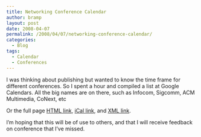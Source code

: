 ```yaml
---
title: Networking Conference Calendar
author: bramp
layout: post
date: 2008-04-07
permalink: /2008/04/07/networking-conference-calendar/
categories:
  - Blog
tags:
  - Calendar
  - Conferences
---
```

I was thinking about publishing but wanted to know the time frame for different conferences. So I spent a hour and compiled a list at Google Calendars. All the big names are on there, such as Infocom, Sigcomm, ACM Multimedia, CoNext, etc



Or the full page [HTML link][1], [iCal link][2], and [XML link][3].

I&#8217;m hoping that this will be of use to others, and that I will receive feedback on conference that I&#8217;ve missed.

 [1]: http://www.google.com/calendar/embed?src=9op851c1neqk0qf90pq40s6sss%40group.calendar.google.com
 [2]: http://www.google.com/calendar/ical/9op851c1neqk0qf90pq40s6sss%40group.calendar.google.com/public/basic.ics
 [3]: http://www.google.com/calendar/feeds/9op851c1neqk0qf90pq40s6sss%40group.calendar.google.com/public/basic